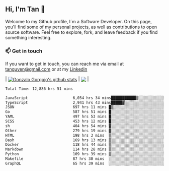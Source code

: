 ## Hi, I'm Tan 👋

Welcome to my Github profile, I´m a Software Developer. On this page, you'll find some of my personal projects, as well as contributions to open source software. Feel free to explore, fork, and leave feedback if you find something interesting.

### 📫 Get in touch

If you want to get in touch, you can reach me via email at [tanguven@gmail.com](mailto:tanguven@gmail.com) or at my [Linkedin](https://www.linkedin.com/in/tanguven/)

| <a href="https://github.com/tnguven"><img align="center" src="https://github-readme-stats.vercel.app/api?username=tnguven&show_icons=true&include_all_commits=true&theme=gotham&hide_border=true" alt="Gonzalo Gorgojo's github stats" /></a> | <a href="https://github.com/tnguven"><img align="center" src="https://github-readme-stats.vercel.app/api/top-langs/?username=tnguven&layout=compact&theme=gotham&hide_border=true" /></a> |

<!--START_SECTION:waka-->

```txt
Total Time: 12,886 hrs 51 mins

JavaScript                    6,054 hrs 34 mins███████████▒░░░░░░░░░░░░░   45.99 %
TypeScript                    2,941 hrs 43 mins█████▓░░░░░░░░░░░░░░░░░░░   22.34 %
JSON                          697 hrs 11 mins █▒░░░░░░░░░░░░░░░░░░░░░░░   05.30 %
Go                            587 hrs 51 mins █░░░░░░░░░░░░░░░░░░░░░░░░   04.46 %
YAML                          497 hrs 53 mins █░░░░░░░░░░░░░░░░░░░░░░░░   03.78 %
SCSS                          453 hrs 12 mins █░░░░░░░░░░░░░░░░░░░░░░░░   03.44 %
sh                            404 hrs 54 mins ▓░░░░░░░░░░░░░░░░░░░░░░░░   03.08 %
Other                         279 hrs 19 mins ▓░░░░░░░░░░░░░░░░░░░░░░░░   02.12 %
HTML                          198 hrs 3 mins  ▒░░░░░░░░░░░░░░░░░░░░░░░░   01.50 %
Bash                          169 hrs 13 mins ▒░░░░░░░░░░░░░░░░░░░░░░░░   01.29 %
Docker                        118 hrs 44 mins ▒░░░░░░░░░░░░░░░░░░░░░░░░   00.90 %
Markdown                      114 hrs 28 mins ▒░░░░░░░░░░░░░░░░░░░░░░░░   00.87 %
Python                        109 hrs 39 mins ▒░░░░░░░░░░░░░░░░░░░░░░░░   00.83 %
Makefile                      87 hrs 30 mins  ░░░░░░░░░░░░░░░░░░░░░░░░░   00.66 %
GraphQL                       65 hrs 39 mins  ░░░░░░░░░░░░░░░░░░░░░░░░░   00.50 %
```

<!--END_SECTION:waka-->
